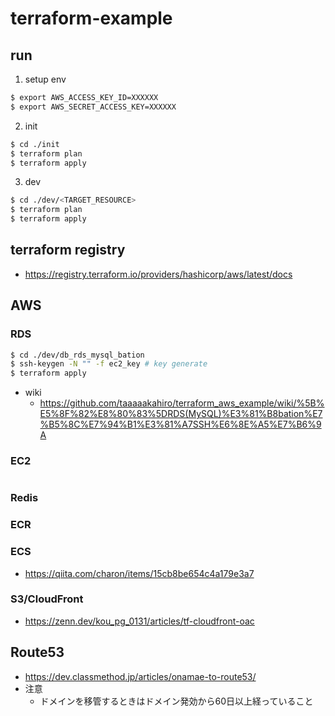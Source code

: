 # terraform-example

## run
1.  setup env
```sh
$ export AWS_ACCESS_KEY_ID=XXXXXX
$ export AWS_SECRET_ACCESS_KEY=XXXXXX
```

2. init
```sh
$ cd ./init
$ terraform plan
$ terraform apply  
```

3. dev
```sh
$ cd ./dev/<TARGET_RESOURCE>
$ terraform plan
$ terraform apply
```

## terraform registry
 - https://registry.terraform.io/providers/hashicorp/aws/latest/docs

## AWS
### RDS
```sh
$ cd ./dev/db_rds_mysql_bation
$ ssh-keygen -N "" -f ec2_key # key generate
$ terraform apply
```
- wiki
    - https://github.com/taaaaakahiro/terraform_aws_example/wiki/%5B%E5%8F%82%E8%80%83%5DRDS(MySQL)%E3%81%B8bation%E7%B5%8C%E7%94%B1%E3%81%A7SSH%E6%8E%A5%E7%B6%9A

### EC2
```sh
```

### Redis

### ECR

### ECS
 - https://qiita.com/charon/items/15cb8be654c4a179e3a7  
 
### S3/CloudFront
- https://zenn.dev/kou_pg_0131/articles/tf-cloudfront-oac

## Route53
 - https://dev.classmethod.jp/articles/onamae-to-route53/
 - 注意
    - ドメインを移管するときはドメイン発効から60日以上経っていること

